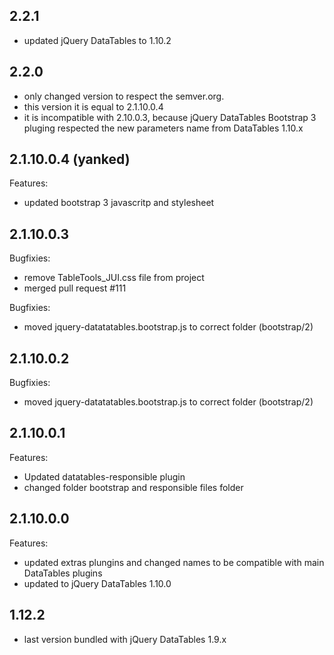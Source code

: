 ## 2.2.1
  - updated jQuery DataTables to 1.10.2

## 2.2.0
  - only changed version to respect the semver.org.
  - this version it is equal to 2.1.10.0.4
  - it is incompatible with 2.10.0.3, because jQuery DataTables Bootstrap 3 pluging respected the new parameters name from DataTables 1.10.x

## 2.1.10.0.4 (yanked)

Features:
  - updated bootstrap 3 javascritp and stylesheet

## 2.1.10.0.3
Bugfixies:
  - remove TableTools_JUI.css file from project
  - merged pull request #111

Bugfixies:
  - moved jquery-datatatables.bootstrap.js to correct folder (bootstrap/2)

## 2.1.10.0.2

Bugfixies:
  - moved jquery-datatatables.bootstrap.js to correct folder (bootstrap/2)

## 2.1.10.0.1

Features:
  - Updated datatables-responsible plugin
  - changed folder bootstrap and responsible files folder

## 2.1.10.0.0

Features:
  - updated extras plungins and changed names to be compatible with main DataTables plugins
  - updated to jQuery DataTables 1.10.0


## 1.12.2
  - last version bundled with jQuery DataTables 1.9.x
